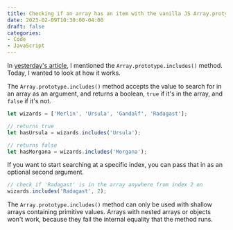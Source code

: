 ```yaml
---
title: Checking if an array has an item with the vanilla JS Array.protype.includes() method
date: 2023-02-09T10:30:00-04:00
draft: false
categories:
- Code
- JavaScript
---
```


In [yesterday's article](/checking-if-at-least-one-item-in-an-array-matches-some-criteria-with-the-vanilla-js-array.prototype.some-method/), I mentioned the `Array.prototype.includes()` method. Today, I wanted to look at how it works.

The `Array.prototype.includes()` method accepts the value to search for in an array as an argument, and returns a boolean, `true` if it's in the array, and `false` if it's not.

```js
let wizards = ['Merlin', 'Ursula', 'Gandalf', 'Radagast'];

// returns true
let hasUrsula = wizards.includes('Ursula');

// returns false
let hasMorgana = wizards.includes('Morgana');
```

If you want to start searching at a specific index, you can pass that in as an optional second argument.

```js
// check if 'Radagast' is in the array anywhere from index 2 on
wizards.includes('Radagast', 2);
```

The `Array.prototype.includes()` method can only be used with shallow arrays containing primitive values. Arrays with nested arrays or objects won't work, because they fail the internal equality that the method runs.